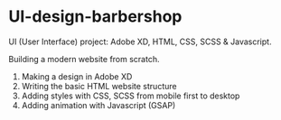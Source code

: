 # UI-design-barbershop
UI (User Interface) project: Adobe XD, HTML, CSS, SCSS & Javascript.

Building a modern website from scratch.

1. Making a design in Adobe XD
2. Writing the basic HTML website structure 
3. Adding styles with CSS, SCSS from mobile first to desktop
4. Adding animation with Javascript (GSAP)
